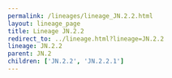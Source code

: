 ```yaml
---
permalink: /lineages/lineage_JN.2.2.html
layout: lineage_page
title: Lineage JN.2.2
redirect_to: ../lineage.html?lineage=JN.2.2
lineage: JN.2.2
parent: JN.2
children: ['JN.2.2', 'JN.2.2.1']
---
```

